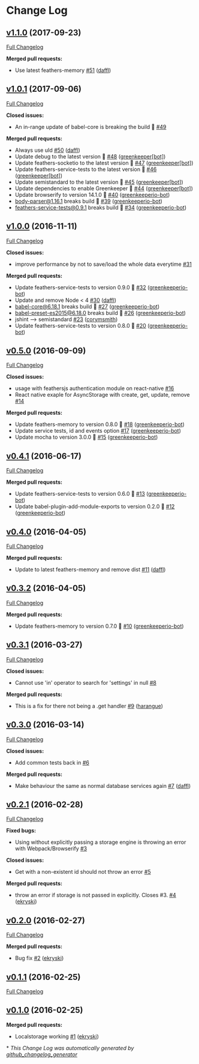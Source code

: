 # Change Log

## [v1.1.0](https://github.com/feathersjs/feathers-localstorage/tree/v1.1.0) (2017-09-23)
[Full Changelog](https://github.com/feathersjs/feathers-localstorage/compare/v1.0.1...v1.1.0)

**Merged pull requests:**

- Use latest feathers-memory [\#51](https://github.com/feathersjs/feathers-localstorage/pull/51) ([daffl](https://github.com/daffl))

## [v1.0.1](https://github.com/feathersjs/feathers-localstorage/tree/v1.0.1) (2017-09-06)
[Full Changelog](https://github.com/feathersjs/feathers-localstorage/compare/v1.0.0...v1.0.1)

**Closed issues:**

- An in-range update of babel-core is breaking the build 🚨 [\#49](https://github.com/feathersjs/feathers-localstorage/issues/49)

**Merged pull requests:**

- Always use uId [\#50](https://github.com/feathersjs/feathers-localstorage/pull/50) ([daffl](https://github.com/daffl))
- Update debug to the latest version 🚀 [\#48](https://github.com/feathersjs/feathers-localstorage/pull/48) ([greenkeeper[bot]](https://github.com/apps/greenkeeper))
- Update feathers-socketio to the latest version 🚀 [\#47](https://github.com/feathersjs/feathers-localstorage/pull/47) ([greenkeeper[bot]](https://github.com/apps/greenkeeper))
- Update feathers-service-tests to the latest version 🚀 [\#46](https://github.com/feathersjs/feathers-localstorage/pull/46) ([greenkeeper[bot]](https://github.com/apps/greenkeeper))
- Update semistandard to the latest version 🚀 [\#45](https://github.com/feathersjs/feathers-localstorage/pull/45) ([greenkeeper[bot]](https://github.com/apps/greenkeeper))
- Update dependencies to enable Greenkeeper 🌴 [\#44](https://github.com/feathersjs/feathers-localstorage/pull/44) ([greenkeeper[bot]](https://github.com/apps/greenkeeper))
- Update browserify to version 14.1.0 🚀 [\#40](https://github.com/feathersjs/feathers-localstorage/pull/40) ([greenkeeperio-bot](https://github.com/greenkeeperio-bot))
- body-parser@1.16.1 breaks build 🚨 [\#39](https://github.com/feathersjs/feathers-localstorage/pull/39) ([greenkeeperio-bot](https://github.com/greenkeeperio-bot))
- feathers-service-tests@0.9.1 breaks build 🚨 [\#34](https://github.com/feathersjs/feathers-localstorage/pull/34) ([greenkeeperio-bot](https://github.com/greenkeeperio-bot))

## [v1.0.0](https://github.com/feathersjs/feathers-localstorage/tree/v1.0.0) (2016-11-11)
[Full Changelog](https://github.com/feathersjs/feathers-localstorage/compare/v0.5.0...v1.0.0)

**Closed issues:**

- improve performance by not to save/load the whole data everytime [\#31](https://github.com/feathersjs/feathers-localstorage/issues/31)

**Merged pull requests:**

- Update feathers-service-tests to version 0.9.0 🚀 [\#32](https://github.com/feathersjs/feathers-localstorage/pull/32) ([greenkeeperio-bot](https://github.com/greenkeeperio-bot))
- Update and remove Node \< 4 [\#30](https://github.com/feathersjs/feathers-localstorage/pull/30) ([daffl](https://github.com/daffl))
- babel-core@6.18.1 breaks build 🚨 [\#27](https://github.com/feathersjs/feathers-localstorage/pull/27) ([greenkeeperio-bot](https://github.com/greenkeeperio-bot))
- babel-preset-es2015@6.18.0 breaks build 🚨 [\#26](https://github.com/feathersjs/feathers-localstorage/pull/26) ([greenkeeperio-bot](https://github.com/greenkeeperio-bot))
- jshint —\> semistandard [\#23](https://github.com/feathersjs/feathers-localstorage/pull/23) ([corymsmith](https://github.com/corymsmith))
- Update feathers-service-tests to version 0.8.0 🚀 [\#20](https://github.com/feathersjs/feathers-localstorage/pull/20) ([greenkeeperio-bot](https://github.com/greenkeeperio-bot))

## [v0.5.0](https://github.com/feathersjs/feathers-localstorage/tree/v0.5.0) (2016-09-09)
[Full Changelog](https://github.com/feathersjs/feathers-localstorage/compare/v0.4.1...v0.5.0)

**Closed issues:**

- usage with feathersjs authentication module on react-native [\#16](https://github.com/feathersjs/feathers-localstorage/issues/16)
- React native exaple for AsyncStorage with create, get, update, remove [\#14](https://github.com/feathersjs/feathers-localstorage/issues/14)

**Merged pull requests:**

- Update feathers-memory to version 0.8.0 🚀 [\#18](https://github.com/feathersjs/feathers-localstorage/pull/18) ([greenkeeperio-bot](https://github.com/greenkeeperio-bot))
- Update service tests, id and events option [\#17](https://github.com/feathersjs/feathers-localstorage/pull/17) ([greenkeeperio-bot](https://github.com/greenkeeperio-bot))
- Update mocha to version 3.0.0 🚀 [\#15](https://github.com/feathersjs/feathers-localstorage/pull/15) ([greenkeeperio-bot](https://github.com/greenkeeperio-bot))

## [v0.4.1](https://github.com/feathersjs/feathers-localstorage/tree/v0.4.1) (2016-06-17)
[Full Changelog](https://github.com/feathersjs/feathers-localstorage/compare/v0.4.0...v0.4.1)

**Merged pull requests:**

- Update feathers-service-tests to version 0.6.0 🚀 [\#13](https://github.com/feathersjs/feathers-localstorage/pull/13) ([greenkeeperio-bot](https://github.com/greenkeeperio-bot))
- Update babel-plugin-add-module-exports to version 0.2.0 🚀 [\#12](https://github.com/feathersjs/feathers-localstorage/pull/12) ([greenkeeperio-bot](https://github.com/greenkeeperio-bot))

## [v0.4.0](https://github.com/feathersjs/feathers-localstorage/tree/v0.4.0) (2016-04-05)
[Full Changelog](https://github.com/feathersjs/feathers-localstorage/compare/v0.3.2...v0.4.0)

**Merged pull requests:**

- Update to latest feathers-memory and remove dist [\#11](https://github.com/feathersjs/feathers-localstorage/pull/11) ([daffl](https://github.com/daffl))

## [v0.3.2](https://github.com/feathersjs/feathers-localstorage/tree/v0.3.2) (2016-04-05)
[Full Changelog](https://github.com/feathersjs/feathers-localstorage/compare/v0.3.1...v0.3.2)

**Merged pull requests:**

- Update feathers-memory to version 0.7.0 🚀 [\#10](https://github.com/feathersjs/feathers-localstorage/pull/10) ([greenkeeperio-bot](https://github.com/greenkeeperio-bot))

## [v0.3.1](https://github.com/feathersjs/feathers-localstorage/tree/v0.3.1) (2016-03-27)
[Full Changelog](https://github.com/feathersjs/feathers-localstorage/compare/v0.3.0...v0.3.1)

**Closed issues:**

- Cannot use 'in' operator to search for 'settings' in null [\#8](https://github.com/feathersjs/feathers-localstorage/issues/8)

**Merged pull requests:**

- This is a fix for there not being a .get handler [\#9](https://github.com/feathersjs/feathers-localstorage/pull/9) ([harangue](https://github.com/harangue))

## [v0.3.0](https://github.com/feathersjs/feathers-localstorage/tree/v0.3.0) (2016-03-14)
[Full Changelog](https://github.com/feathersjs/feathers-localstorage/compare/v0.2.1...v0.3.0)

**Closed issues:**

- Add common tests back in [\#6](https://github.com/feathersjs/feathers-localstorage/issues/6)

**Merged pull requests:**

- Make behaviour the same as normal database services again [\#7](https://github.com/feathersjs/feathers-localstorage/pull/7) ([daffl](https://github.com/daffl))

## [v0.2.1](https://github.com/feathersjs/feathers-localstorage/tree/v0.2.1) (2016-02-28)
[Full Changelog](https://github.com/feathersjs/feathers-localstorage/compare/v0.2.0...v0.2.1)

**Fixed bugs:**

- Using without explicitly passing a storage engine is throwing an error with Webpack/Browserify [\#3](https://github.com/feathersjs/feathers-localstorage/issues/3)

**Closed issues:**

- Get with a non-existent id should not throw an error [\#5](https://github.com/feathersjs/feathers-localstorage/issues/5)

**Merged pull requests:**

- throw an error if storage is not passed in explicitly. Closes \#3. [\#4](https://github.com/feathersjs/feathers-localstorage/pull/4) ([ekryski](https://github.com/ekryski))

## [v0.2.0](https://github.com/feathersjs/feathers-localstorage/tree/v0.2.0) (2016-02-27)
[Full Changelog](https://github.com/feathersjs/feathers-localstorage/compare/v0.1.1...v0.2.0)

**Merged pull requests:**

- Bug fix [\#2](https://github.com/feathersjs/feathers-localstorage/pull/2) ([ekryski](https://github.com/ekryski))

## [v0.1.1](https://github.com/feathersjs/feathers-localstorage/tree/v0.1.1) (2016-02-25)
[Full Changelog](https://github.com/feathersjs/feathers-localstorage/compare/v0.1.0...v0.1.1)

## [v0.1.0](https://github.com/feathersjs/feathers-localstorage/tree/v0.1.0) (2016-02-25)
**Merged pull requests:**

- Localstorage working [\#1](https://github.com/feathersjs/feathers-localstorage/pull/1) ([ekryski](https://github.com/ekryski))



\* *This Change Log was automatically generated by [github_changelog_generator](https://github.com/skywinder/Github-Changelog-Generator)*